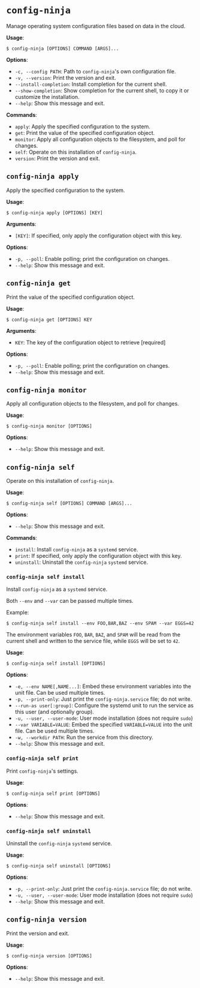 # `config-ninja`

Manage operating system configuration files based on data in the cloud.

**Usage**:

```console
$ config-ninja [OPTIONS] COMMAND [ARGS]...
```

**Options**:

- `-c, --config PATH`: Path to `config-ninja`'s own configuration file.
- `-v, --version`: Print the version and exit.
- `--install-completion`: Install completion for the current shell.
- `--show-completion`: Show completion for the current shell, to copy it or customize the installation.
- `--help`: Show this message and exit.

**Commands**:

- `apply`: Apply the specified configuration to the system.
- `get`: Print the value of the specified configuration object.
- `monitor`: Apply all configuration objects to the filesystem, and poll for changes.
- `self`: Operate on this installation of `config-ninja`.
- `version`: Print the version and exit.

## `config-ninja apply`

Apply the specified configuration to the system.

**Usage**:

```console
$ config-ninja apply [OPTIONS] [KEY]
```

**Arguments**:

- `[KEY]`: If specified, only apply the configuration object with this key.

**Options**:

- `-p, --poll`: Enable polling; print the configuration on changes.
- `--help`: Show this message and exit.

## `config-ninja get`

Print the value of the specified configuration object.

**Usage**:

```console
$ config-ninja get [OPTIONS] KEY
```

**Arguments**:

- `KEY`: The key of the configuration object to retrieve [required]

**Options**:

- `-p, --poll`: Enable polling; print the configuration on changes.
- `--help`: Show this message and exit.

## `config-ninja monitor`

Apply all configuration objects to the filesystem, and poll for changes.

**Usage**:

```console
$ config-ninja monitor [OPTIONS]
```

**Options**:

- `--help`: Show this message and exit.

## `config-ninja self`

Operate on this installation of `config-ninja`.

**Usage**:

```console
$ config-ninja self [OPTIONS] COMMAND [ARGS]...
```

**Options**:

- `--help`: Show this message and exit.

**Commands**:

- `install`: Install `config-ninja` as a `systemd` service.
- `print`: If specified, only apply the configuration object with this key.
- `uninstall`: Uninstall the `config-ninja` `systemd` service.

### `config-ninja self install`

Install `config-ninja` as a `systemd` service.

Both `--env` and `--var` can be passed multiple times.

Example:

```console
$ config-ninja self install --env FOO,BAR,BAZ --env SPAM --var EGGS=42
```

The environment variables `FOO`, `BAR`, `BAZ`, and `SPAM` will be read from the current shell and written to the service file, while `EGGS` will be set to `42`.

**Usage**:

```console
$ config-ninja self install [OPTIONS]
```

**Options**:

- `-e, --env NAME[,NAME...]`: Embed these environment variables into the unit file. Can be used multiple times.
- `-p, --print-only`: Just print the `config-ninja.service` file; do not write.
- `--run-as user[:group]`: Configure the systemd unit to run the service as this user (and optionally group).
- `-u, --user, --user-mode`: User mode installation (does not require `sudo`)
- `--var VARIABLE=VALUE`: Embed the specified `VARIABLE=VALUE` into the unit file. Can be used multiple times.
- `-w, --workdir PATH`: Run the service from this directory.
- `--help`: Show this message and exit.

### `config-ninja self print`

Print `config-ninja`'s settings.

**Usage**:

```console
$ config-ninja self print [OPTIONS]
```

**Options**:

- `--help`: Show this message and exit.

### `config-ninja self uninstall`

Uninstall the `config-ninja` `systemd` service.

**Usage**:

```console
$ config-ninja self uninstall [OPTIONS]
```

**Options**:

- `-p, --print-only`: Just print the `config-ninja.service` file; do not write.
- `-u, --user, --user-mode`: User mode installation (does not require `sudo`)
- `--help`: Show this message and exit.

## `config-ninja version`

Print the version and exit.

**Usage**:

```console
$ config-ninja version [OPTIONS]
```

**Options**:

- `--help`: Show this message and exit.
